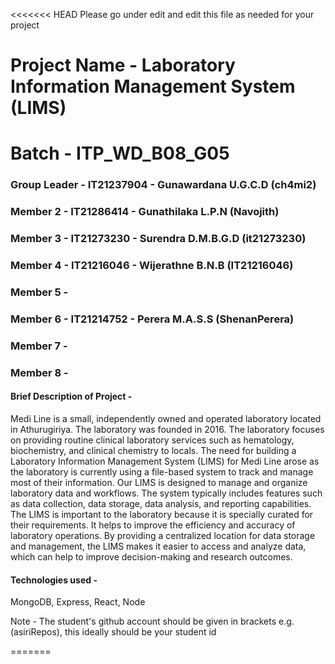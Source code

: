 <<<<<<< HEAD
Please go under edit and edit this file as needed for your project

# Project Name - Laboratory Information Management System (LIMS)

# Batch - ITP_WD_B08_G05

### Group Leader - IT21237904 - Gunawardana U.G.C.D (ch4mi2)

### Member 2 - IT21286414 - Gunathilaka L.P.N (Navojith)

### Member 3 - IT21273230 - Surendra D.M.B.G.D (it21273230)

### Member 4 - IT21216046 - Wijerathne B.N.B (IT21216046)

### Member 5 -

### Member 6 - IT21214752 - Perera M.A.S.S (ShenanPerera)

### Member 7 -

### Member 8 -

#### Brief Description of Project -

Medi Line is a small, independently owned and operated laboratory located in
Athurugiriya. The laboratory was founded in 2016. The laboratory focuses on providing
routine clinical laboratory services such as hematology, biochemistry, and clinical
chemistry to locals.
The need for building a Laboratory Information Management System (LIMS) for Medi
Line arose as the laboratory is currently using a file-based system to track and manage
most of their information.
Our LIMS is designed to manage and organize laboratory data and workflows. The
system typically includes features such as data collection, data storage, data analysis, and
reporting capabilities.
The LIMS is important to the laboratory because it is specially curated for their
requirements. It helps to improve the efficiency and accuracy of laboratory operations.
By providing a centralized location for data storage and management, the LIMS makes it
easier to access and analyze data, which can help to improve decision-making and
research outcomes.

#### Technologies used -

MongoDB, Express, React, Node

Note - The student's github account should be given in brackets e.g. (asiriRepos), this ideally should be your student id

=======
